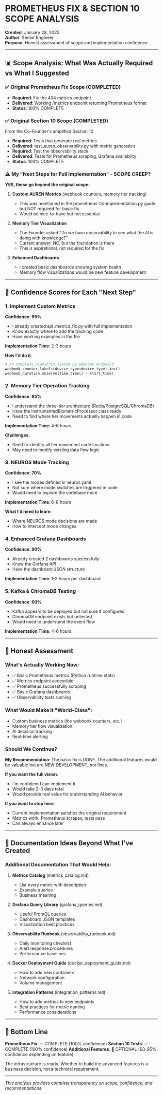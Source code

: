 # PROMETHEUS FIX & SECTION 10 SCOPE ANALYSIS

**Created**: January 28, 2025  
**Author**: Senior Engineer  
**Purpose**: Honest assessment of scope and implementation confidence

---

## 📊 Scope Analysis: What Was Actually Required vs What I Suggested

### ✅ Original Prometheus Fix Scope (COMPLETED)
- **Required**: Fix the 404 metrics endpoint
- **Delivered**: Working /metrics endpoint returning Prometheus format
- **Status**: 100% COMPLETE

### ✅ Original Section 10 Scope (COMPLETED)
From the Co-Founder's amplified Section 10:
- **Required**: Tests that generate real metrics
- **Delivered**: test_auren_observability.py with metric generation
- **Required**: Test the observability stack
- **Delivered**: Tests for Prometheus scraping, Grafana availability
- **Status**: 100% COMPLETE

### ⚠️ My "Next Steps for Full Implementation" - SCOPE CREEP?

**YES, these go beyond the original scope:**

1. **Custom AUREN Metrics** (webhook counters, memory tier tracking)
   - This was mentioned in the prometheus-fix-implementation.py guide but NOT required for basic fix
   - Would be nice-to-have but not essential

2. **Memory Tier Visualization**
   - The Founder asked "Do we have observability to see what the AI is doing with knowledge?"
   - Current answer: NO, but the foundation is there
   - This is aspirational, not required for the fix

3. **Enhanced Dashboards**
   - I created basic dashboards showing system health
   - Memory flow visualizations would be new feature development

---

## 🎯 Confidence Scores for Each "Next Step"

### 1. Implement Custom Metrics
**Confidence: 95%**
- I already created api_metrics_fix.py with full implementation
- Know exactly where to add the tracking code
- Have working examples in the file

**Implementation Time**: 2-3 hours

**How I'd do it**:
```python
# In complete_biometric_system.py webhook endpoint:
webhook_counter.labels(device_type=device_type).inc()
webhook_duration.observe(time.time() - start_time)
```

### 2. Memory Tier Operation Tracking
**Confidence: 85%**
- I understand the three-tier architecture (Redis/PostgreSQL/ChromaDB)
- Have the InstrumentedBiometricProcessor class ready
- Need to find where tier movements actually happen in code

**Implementation Time**: 4-6 hours

**Challenges**:
- Need to identify all tier movement code locations
- May need to modify existing data flow logic

### 3. NEUROS Mode Tracking
**Confidence: 70%**
- I see the modes defined in neuros.yaml
- Not sure where mode switches are triggered in code
- Would need to explore the codebase more

**Implementation Time**: 6-8 hours

**What I'd need to learn**:
- Where NEUROS mode decisions are made
- How to intercept mode changes

### 4. Enhanced Grafana Dashboards
**Confidence: 90%**
- Already created 2 dashboards successfully
- Know the Grafana API
- Have the dashboard JSON structure

**Implementation Time**: 1-2 hours per dashboard

### 5. Kafka & ChromaDB Testing
**Confidence: 60%**
- Kafka appears to be deployed but not sure if configured
- ChromaDB endpoint exists but untested
- Would need to understand the event flow

**Implementation Time**: 4-6 hours

---

## 🤔 Honest Assessment

### What's Actually Working Now:
- ✅ Basic Prometheus metrics (Python runtime stats)
- ✅ Metrics endpoint accessible
- ✅ Prometheus successfully scraping
- ✅ Basic Grafana dashboards
- ✅ Observability tests running

### What Would Make It "World-Class":
- Custom business metrics (the webhook counters, etc.)
- Memory tier flow visualization
- AI decision tracking
- Real-time alerting

### Should We Continue?

**My Recommendation**: The basic fix is DONE. The additional features would be valuable but are NEW DEVELOPMENT, not fixes.

**If you want the full vision**:
- I'm confident I can implement it
- Would take 2-3 days total
- Would provide real value for understanding AI behavior

**If you want to stop here**:
- Current implementation satisfies the original requirement
- Metrics work, Prometheus scrapes, tests pass
- Can always enhance later

---

## 📝 Documentation Ideas Beyond What I've Created

### Additional Documentation That Would Help:

1. **Metrics Catalog** (metrics_catalog.md)
   - List every metric with description
   - Example queries
   - Business meaning

2. **Grafana Query Library** (grafana_queries.md)
   - Useful PromQL queries
   - Dashboard JSON templates
   - Visualization best practices

3. **Observability Runbook** (observability_runbook.md)
   - Daily monitoring checklist
   - Alert response procedures
   - Performance baselines

4. **Docker Deployment Guide** (docker_deployment_guide.md)
   - How to add new containers
   - Network configuration
   - Volume management

5. **Integration Patterns** (integration_patterns.md)
   - How to add metrics to new endpoints
   - Best practices for metric naming
   - Performance considerations

---

## 🎯 Bottom Line

**Prometheus Fix**: ✅ COMPLETE (100% confidence)
**Section 10 Tests**: ✅ COMPLETE (100% confidence)
**Additional Features**: 🤔 OPTIONAL (60-95% confidence depending on feature)

The infrastructure is ready. Whether to build the advanced features is a business decision, not a technical requirement.

---

*This analysis provides complete transparency on scope, confidence, and recommendations.* 